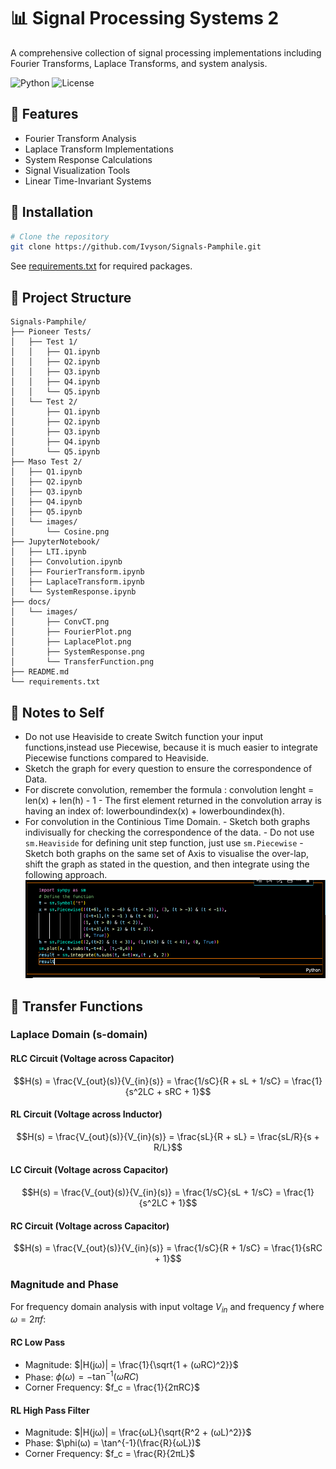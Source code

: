 # 📊 Signal Processing Systems 2

A comprehensive collection of signal processing implementations including Fourier Transforms, Laplace Transforms, and system analysis.

![Python](https://img.shields.io/badge/python-3.9-blue.svg)
![License](https://img.shields.io/badge/license-MIT-green.svg)

## 🎯 Features

- Fourier Transform Analysis
- Laplace Transform Implementations
- System Response Calculations
- Signal Visualization Tools
- Linear Time-Invariant Systems

## 🔧 Installation

```bash
# Clone the repository
git clone https://github.com/Ivyson/Signals-Pamphile.git
```

See [requirements.txt](requirements.txt) for required packages.

## 📂 Project Structure

```plaintext
Signals-Pamphile/
├── Pioneer Tests/
│   ├── Test 1/
│   │   ├── Q1.ipynb
│   │   ├── Q2.ipynb
│   │   ├── Q3.ipynb
│   │   ├── Q4.ipynb
│   │   └── Q5.ipynb
│   └── Test 2/
│       ├── Q1.ipynb
│       ├── Q2.ipynb
│       ├── Q3.ipynb
│       ├── Q4.ipynb
│       └── Q5.ipynb
├── Maso Test 2/
│   ├── Q1.ipynb
│   ├── Q2.ipynb
│   ├── Q3.ipynb
│   ├── Q4.ipynb
│   ├── Q5.ipynb
│   └── images/
│       └── Cosine.png
├── JupyterNotebook/
│   ├── LTI.ipynb
│   ├── Convolution.ipynb
│   ├── FourierTransform.ipynb
│   ├── LaplaceTransform.ipynb
│   └── SystemResponse.ipynb
├── docs/
│   └── images/
│       ├── ConvCT.png
│       ├── FourierPlot.png
│       ├── LaplacePlot.png
│       ├── SystemResponse.png
│       └── TransferFunction.png
├── README.md
└── requirements.txt
```

## 🚀 Notes to Self

- Do not use Heaviside to create Switch function your input functions,instead use Piecewise, because it is much easier to integrate Piecewise functions compared to Heaviside.
- Sketch the graph for every question to ensure the correspondence of Data.
- For discrete convolution, remember the formula : convolution lenght = len(x) + len(h) - 1
      - The first element returned in the convolution array is having an index of: lowerboundindex(x) + lowerboundindex(h).
- For convolution in the Continious Time Domain.
      - Sketch both graphs indivisually for checking the correspondence of the data.
      - Do not use `sm.Heaviside` for defining unit step function, just use `sm.Piecewise`
      - Sketch both graphs on the same set of Axis to visualise the over-lap, shift the graph as stated in the question, and then integrate using the following approach.
![Approach of How to go about convoluting in CT Domain](ConvCT.png)

## 📐 Transfer Functions

### Laplace Domain (s-domain)

#### RLC Circuit (Voltage across Capacitor)

```math
H(s) = \frac{V_{out}(s)}{V_{in}(s)} = \frac{1/sC}{R + sL + 1/sC} = \frac{1}{s^2LC + sRC + 1}
```

#### RL Circuit (Voltage across Inductor)

```math
H(s) = \frac{V_{out}(s)}{V_{in}(s)} = \frac{sL}{R + sL} = \frac{sL/R}{s + R/L}
```

#### LC Circuit (Voltage across Capacitor)

```math
H(s) = \frac{V_{out}(s)}{V_{in}(s)} = \frac{1/sC}{sL + 1/sC} = \frac{1}{s^2LC + 1}
```

#### RC Circuit (Voltage across Capacitor)

```math
H(s) = \frac{V_{out}(s)}{V_{in}(s)} = \frac{1/sC}{R + 1/sC} = \frac{1}{sRC + 1}
```

### Magnitude and Phase

For frequency domain analysis with input voltage $V_{in}$ and frequency $f$ where $ω = 2πf$:

#### RC Low Pass

- Magnitude: $|H(jω)| = \frac{1}{\sqrt{1 + (ωRC)^2}}$
- Phase: $\phi(ω) = -\tan^{-1}(ωRC)$
- Corner Frequency: $f_c = \frac{1}{2πRC}$

#### RL High Pass Filter

- Magnitude: $|H(jω)| = \frac{ωL}{\sqrt{R^2 + (ωL)^2}}$
- Phase: $\phi(ω) = \tan^{-1}(\frac{R}{ωL})$
- Corner Frequency: $f_c = \frac{R}{2πL}$
